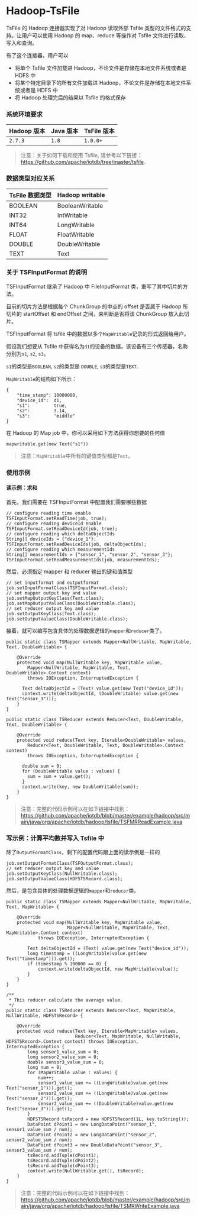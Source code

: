 <!--

    Licensed to the Apache Software Foundation (ASF) under one
    or more contributor license agreements.  See the NOTICE file
    distributed with this work for additional information
    regarding copyright ownership.  The ASF licenses this file
    to you under the Apache License, Version 2.0 (the
    "License"); you may not use this file except in compliance
    with the License.  You may obtain a copy of the License at
    
        http://www.apache.org/licenses/LICENSE-2.0
    
    Unless required by applicable law or agreed to in writing,
    software distributed under the License is distributed on an
    "AS IS" BASIS, WITHOUT WARRANTIES OR CONDITIONS OF ANY
    KIND, either express or implied.  See the License for the
    specific language governing permissions and limitations
    under the License.

-->

# Hadoop-TsFile

TsFile 的 Hadoop 连接器实现了对 Hadoop 读取外部 Tsfile 类型的文件格式的支持。让用户可以使用 Hadoop 的 map、reduce 等操作对 Tsfile 文件进行读取、写入和查询。

有了这个连接器，用户可以
* 将单个 Tsfile 文件加载进 Hadoop，不论文件是存储在本地文件系统或者是 HDFS 中
* 将某个特定目录下的所有文件加载进 Hadoop，不论文件是存储在本地文件系统或者是 HDFS 中
* 将 Hadoop 处理完后的结果以 Tsfile 的格式保存

### 系统环境要求

|Hadoop 版本     | Java 版本     | TsFile 版本 |
|-------------  | ------------ |------------ |
| `2.7.3`       | `1.8`        | `1.0.0+`|

>注意：关于如何下载和使用 Tsfile, 请参考以下链接：https://github.com/apache/iotdb/tree/master/tsfile.

### 数据类型对应关系

| TsFile 数据类型    | Hadoop writable |
| ---------------- | --------------- |
| BOOLEAN          | BooleanWritable |
| INT32            | IntWritable     |
| INT64            | LongWritable    |
| FLOAT            | FloatWritable   |
| DOUBLE           | DoubleWritable  |
| TEXT             | Text            |

### 关于 TSFInputFormat 的说明

TSFInputFormat 继承了 Hadoop 中 FileInputFormat 类，重写了其中切片的方法。

目前的切片方法是根据每个 ChunkGroup 的中点的 offset 是否属于 Hadoop 所切片的 startOffset 和 endOffset 之间，来判断是否将该 ChunkGroup 放入此切片。

TSFInputFormat 将 tsfile 中的数据以多个`MapWritable`记录的形式返回给用户。

假设我们想要从 Tsfile 中获得名为`d1`的设备的数据，该设备有三个传感器，名称分别为`s1`, `s2`, `s3`。

`s1`的类型是`BOOLEAN`, `s2`的类型是 `DOUBLE`, `s3`的类型是`TEXT`.

`MapWritable`的结构如下所示：
```
{
    "time_stamp": 10000000,
    "device_id":  d1,
    "s1":         true,
    "s2":         3.14,
    "s3":         "middle"
}
```

在 Hadoop 的 Map job 中，你可以采用如下方法获得你想要的任何值

`mapwritable.get(new Text("s1"))`
> 注意：`MapWritable`中所有的键值类型都是`Text`。

### 使用示例

#### 读示例：求和

首先，我们需要在 TSFInputFormat 中配置我们需要哪些数据

```
// configure reading time enable
TSFInputFormat.setReadTime(job, true); 
// configure reading deviceId enable
TSFInputFormat.setReadDeviceId(job, true); 
// configure reading which deltaObjectIds
String[] deviceIds = {"device_1"};
TSFInputFormat.setReadDeviceIds(job, deltaObjectIds);
// configure reading which measurementIds
String[] measurementIds = {"sensor_1", "sensor_2", "sensor_3"};
TSFInputFormat.setReadMeasurementIds(job, measurementIds);
```

然后，必须指定 mapper 和 reducer 输出的键和值类型

```
// set inputformat and outputformat
job.setInputFormatClass(TSFInputFormat.class);
// set mapper output key and value
job.setMapOutputKeyClass(Text.class);
job.setMapOutputValueClass(DoubleWritable.class);
// set reducer output key and value
job.setOutputKeyClass(Text.class);
job.setOutputValueClass(DoubleWritable.class);
```
接着，就可以编写包含具体的处理数据逻辑的`mapper`和`reducer`类了。

```
public static class TSMapper extends Mapper<NullWritable, MapWritable, Text, DoubleWritable> {

	@Override
	protected void map(NullWritable key, MapWritable value,
	    Mapper<NullWritable, MapWritable, Text, DoubleWritable>.Context context)
	    throws IOException, InterruptedException {
	
	  Text deltaObjectId = (Text) value.get(new Text("device_id"));
	  context.write(deltaObjectId, (DoubleWritable) value.get(new Text("sensor_3")));
	}
}

public static class TSReducer extends Reducer<Text, DoubleWritable, Text, DoubleWritable> {

	@Override
	protected void reduce(Text key, Iterable<DoubleWritable> values,
	    Reducer<Text, DoubleWritable, Text, DoubleWritable>.Context context)
	    throws IOException, InterruptedException {
	
	  double sum = 0;
	  for (DoubleWritable value : values) {
	    sum = sum + value.get();
	  }
	  context.write(key, new DoubleWritable(sum));
	}
}
```

> 注意：完整的代码示例可以在如下链接中找到：https://github.com/apache/iotdb/blob/master/example/hadoop/src/main/java/org/apache/iotdb/hadoop/tsfile/TSFMRReadExample.java

### 写示例：计算平均数并写入 Tsfile 中

除了`OutputFormatClass`，剩下的配置代码跟上面的读示例是一样的

```
job.setOutputFormatClass(TSFOutputFormat.class);
// set reducer output key and value
job.setOutputKeyClass(NullWritable.class);
job.setOutputValueClass(HDFSTSRecord.class);
```

然后，是包含具体的处理数据逻辑的`mapper`和`reducer`类。

```
public static class TSMapper extends Mapper<NullWritable, MapWritable, Text, MapWritable> {

    @Override
    protected void map(NullWritable key, MapWritable value,
                       Mapper<NullWritable, MapWritable, Text, MapWritable>.Context context)
            throws IOException, InterruptedException {

        Text deltaObjectId = (Text) value.get(new Text("device_id"));
        long timestamp = ((LongWritable)value.get(new Text("timestamp"))).get();
        if (timestamp % 100000 == 0) {
            context.write(deltaObjectId, new MapWritable(value));
        }
    }
}

/**
 * This reducer calculate the average value.
 */
public static class TSReducer extends Reducer<Text, MapWritable, NullWritable, HDFSTSRecord> {

    @Override
    protected void reduce(Text key, Iterable<MapWritable> values,
                          Reducer<Text, MapWritable, NullWritable, HDFSTSRecord>.Context context) throws IOException, InterruptedException {
        long sensor1_value_sum = 0;
        long sensor2_value_sum = 0;
        double sensor3_value_sum = 0;
        long num = 0;
        for (MapWritable value : values) {
            num++;
            sensor1_value_sum += ((LongWritable)value.get(new Text("sensor_1"))).get();
            sensor2_value_sum += ((LongWritable)value.get(new Text("sensor_2"))).get();
            sensor3_value_sum += ((DoubleWritable)value.get(new Text("sensor_3"))).get();
        }
        HDFSTSRecord tsRecord = new HDFSTSRecord(1L, key.toString());
        DataPoint dPoint1 = new LongDataPoint("sensor_1", sensor1_value_sum / num);
        DataPoint dPoint2 = new LongDataPoint("sensor_2", sensor2_value_sum / num);
        DataPoint dPoint3 = new DoubleDataPoint("sensor_3", sensor3_value_sum / num);
        tsRecord.addTuple(dPoint1);
        tsRecord.addTuple(dPoint2);
        tsRecord.addTuple(dPoint3);
        context.write(NullWritable.get(), tsRecord);
    }
}
```
> 注意：完整的代码示例可以在如下链接中找到：https://github.com/apache/iotdb/blob/master/example/hadoop/src/main/java/org/apache/iotdb/hadoop/tsfile/TSMRWriteExample.java
